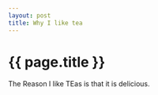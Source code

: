 ```yaml
---
layout: post
title: Why I like tea
---
```


# {{ page.title  }}

The Reason I like TEas is that it is delicious.

